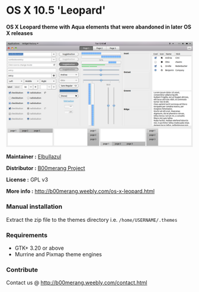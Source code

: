 # OS X 10.5 'Leopard'
**OS X Leopard theme with Aqua elements that were abandoned in later OS X releases**

![os-x-leopard-aqua](https://github.com/B00merang-Project/gallery/raw/master/OS%20X%2010.5%20Leopard%20(3).png)

**Maintainer :** [Elbullazul](https://github.com/Elbullazul)

**Distributor :** [B00merang Project](https://github.com/B00merang-Project)

**License :** GPL v3

**More info :** http://b00merang.weebly.com/os-x-leopard.html

### Manual installation

Extract the zip file to the themes directory i.e. `/home/USERNAME/.themes`

### Requirements

- GTK+ 3.20 or above
- Murrine and Pixmap theme engines

### Contribute

Contact us @ http://b00merang.weebly.com/contact.html
